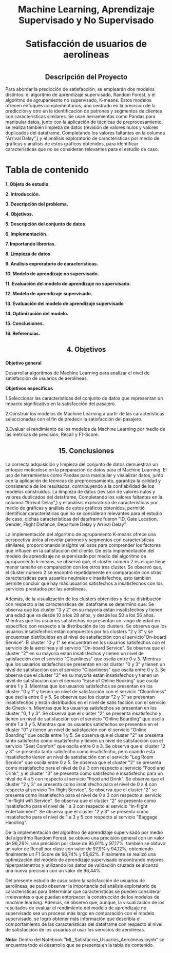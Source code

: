 # <h1 align="center"> Machine Learning, Aprendizaje Supervisado y No Supervisado</h1>

# <h1 align="center"> Satisfacción de usuarios de aerolíneas</h1>

# <h2 align="center"> Descripción del Proyecto</h2>
<p> 
Para abordar la predicción de satisfacción, se emplearán dos modelos distintos: el algoritmo de aprendizaje supervisado, Random Forest, y el algoritmo de agrupamiento no supervisado, K-means. Estos modelos ofrecen enfoques complementarios, uno centrado en la precisión de la predicción y otro en la identificación de patrones y segmentos de clientes con características similares.
Se usan herramientas como Pandas para manipular datos, junto con la aplicación de técnicas de preprocesamiento. se realiza también limpieza de datos (revisión de valores nulos y valores duplicados del dataframe, Completando los valores faltantes en la columna “Arrival Delay”,) y el análisis exploratorio de características por medio de gráficas y análisis de estos gráficos obtenidos, para identificar características que no se consideran relevantes para el estudio de caso.
</p>

# **Tabla de contenido**
**1. Objeto de estudio.**

**2. Introducción.**

**3. Descripción del problema.**

**4. Objetivos.**

**5. Descripción del conjunto de datos.**

**6. Implementación.**

**7. Importando librerías.**

**8. Limpieza de datos.**

**9. Análisis exproratorio de características.**

**10. Modelo de aprendizaje no supervisado.**

**11. Evaluación del modelo de aprendizaje no supervisado.**

**12. Modelo de aprendizaje supervisado.**

**13. Evaluación del modelo de aprendizaje supervisado**

**14. Optimización del modelo.**

**15. Conclusiones.**

**16. Referencias.**

## <p align="center">4. Objetivos</p>

**Objetivo general**

Desarrollar algoritmos de Machine Learning para analizar el nivel de satisfacción de usuarios de aerolíneas.

**Objetivos específicos**

1.Seleccionar las características del conjunto de datos que representan un impacto significativo en la satisfacción del pasajero.

2.Construir los modelos de Machine Learning a partir de las características seleccionadas con el fin de predecir la satisfacción del pasajero.

3.Evaluar el rendimiento de los modelos de Machine Learning por medio de las métricas de precisión, Recall y F1-Score.

## <p align="center">15. Conclusiones</p>

La correcta adquisición y limpieza del conjunto de datos demuestran un enfoque meticuloso en la preparación de datos para el Machine Learning. El uso de herramientas como Pandas para manipular y visualizar datos, junto con la aplicación de técnicas de preprocesamiento, garantiza la calidad y consistencia de los resultados, contribuyendo a la confiabilidad de los modelos construidos. La limpieza de datos (revisión de valores nulos y valores duplicados del dataframe, Completando los valores faltantes en la columna “Arrival Delay”,) y el análisis exploratorio de características por medio de gráficas y análisis de estos gráficos obtenidos, permitió identificar características que no se consideran relevantes para el estudio de caso, dichas características del dataframe fueron “ID, Gate Location, Gender, Flight Distance, Departure Delay y Arrival Delay”.

La implementación del algoritmo de agrupamiento K-means ofrece una perspectiva única al revelar patrones y segmentos con características similares, proporcionando insights valiosos para comprender los factores que influyen en la satisfacción del cliente. De esta implementación del modelo de aprendizaje no supervisado por medio del algoritmo de agrupamiento k-means, se observó qué, el cluster número 2 es el que tiene menor tamaño en comparación con los otros tres cluster. Se observó que, el cluster número 2 se encontró repetidamente en comparación con otras características para usuarios neutrales o insatisfechos, esto también permite concluir que hay más usuarios satisfechos a insatisfechos con los servicios prestados por las aerolíneas.

Además, de la visualización de los clusters obtenidos y de su distribución con respecto a las características del dataframe se determino que: Se observa que los cluster "3 y 2" en su mayoría están insatisfechos y tienen una edad que va desde 10 a los 28 años, y desde los 50 a los 56 años. Mientras que los usuarios satisfechos no presentan un rango de edad en específico con respecto a la distribución de los clusters. Se observa que los usuarios insatisfechos están compuestos por los clusters "2 y 3" y se encuentran distribuidos en el nivel de satisfacción con el servicio"On-board Service". El cluster "0 y 1" se encuentran en los usuarios satisfechos con el servicio de la aerolínea y el servicio "On-board Service". Se observa que el cluster "2" en su mayoría están insatisfechos y tienen un nivel de satisfacción con el servicio "Cleanliness" que oscila entre 0 y 3. Mientras que los usuarios satisfechos se presentan en los cluster "0 y 3" y tienen un nivel de satisfacción con el servicio "Cleanliness" que oscila entre 0 y 3. Se observa que el cluster "2" en su mayoría están insatisfechos y tienen un nivel de satisfacción con el servicio "Ease of Online Booking" que oscila entre 1 y 3. Mientras que los usuarios satisfechos se presentan en los cluster "0 y 1" y tienen un nivel de satisfacción con el servicio "Cleanliness" que oscila entre 0 y 5. Se observa que los cluster "2 y 3" se presentan insatisfechos y están distribuidos en el nivel de satis facción con el servicio de Check-in. Mientras que los usuarios satisfechos se presentan en los cluster "0, 1 y 3". Se observa que el cluster "2" se presenta insatisfecho y tienen un nivel de satisfacción con el servicio "Online Boarding" que oscila entre 1 a 3 y 5. Mientras que los usuarios satisfechos se presentan en el cluster "0" y tienen un nivel de satisfacción con el servicio "Online Boarding" que oscila entre 1 y 5. Se observa que el cluster "2" se presenta tanto satisfecho como insatisfecho y tienen un nivel de satisfacción con el servicio "Seat Comfort" que oscila entre 0 a 3. Se observa que el cluster "2 y 3" se presenta tanto satisfecho como insatisfecho, pero cuando esta insatisfecho tienen un nivel de satisfacción con el servicio "Leg Room Service" que oscila entre 0 a 5. Se observa que el cluster "2" se presenta como insatisfecho para el nivel de 0 a 3 con respecto al servicio "Food and Drink", y el cluster "3" se presenta como satisfecho e insatisfecho para un nivel de 4 a 5 con respecto al servicio "Food and Drink". Se observa que el cluster "2 y 3" se presenta como insatisfecho para el nivel de 0 a 4 con respecto al servicio "In-flight Service". Se observa que el cluster "2" se presenta como insatisfecho para el nivel de 0 a 3 con respecto al servicio "In-flight wifi Service". Se observa que el cluster "2" se presenta como insatisfecho para el nivel de 1 a 3 con respecto al servicio "In-flight Entertainment". Se observa que el cluster "2 y 3" se presenta como insatisfecho para el nivel de 1 a 3 y 5 con respecto al servicio "Baggage Handling".

De la implementación del algoritmo de aprendizaje supervisado por medio del algoritmo Random Forest, se obtuvo una precisión general con un valor de 96,26%, una precisión por clase de 95,61% y 97,17%, también se obtuvo un valor de Recall por clase con valor de 97,9% y 94,12%, obteniendo finalmente un F1 Score de 96,74% y 95,62%. Finalmente se realizó una optimización del modelo de aprendizaje supervisado encontrando mejores hiperparámetros y utilizando los datos de validación cruzada se alcanzó una nueva precisión con un valor de 96,44%.

Del presente estudio de caso sobre la satisfacción de usuarios de aerolíneas, se pudo observar la importancia del análisis exploratorio de características para determinar que características se pueden considerar irrelevantes o que puedan entorpecer la construcción de los modelos de machine learning. Además, se observó que, aunque, la visualización de los resultados de evaluar el rendimiento del modelo de aprendizaje no supervisado sea un proceso más largo en comparación con el modelo supervisado, se logró obtener más información que describía el comportamiento de las características del dataframe con respecto al nivel de satisfacción de los usuarios al usar los servicios de aerolíneas.

**Nota:** Dentro del Notebook "ML_Satisfaccio_Usuarios_Aerolineas.ipynb" se encuentra todo el desarrollo que se presenta en la tabla de contenido.

